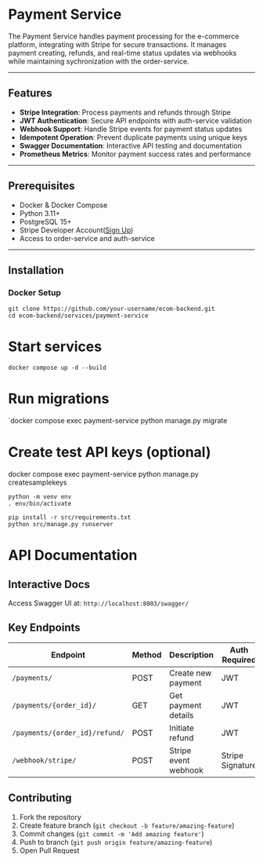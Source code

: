 # Payment Service

The Payment Service handles payment processing for the e-commerce platform, integrating with Stripe for secure transactions. It manages payment creating, refunds, and real-time status updates via webhooks while maintaining sychronization with the order-service.

---

## Features
- **Stripe Integration**: Process payments and refunds through Stripe
- **JWT Authentication**: Secure API endpoints with auth-service validation
- **Webhook Support**: Handle Stripe events for payment status updates
- **Idempotent Operation**: Prevent duplicate payments using unique keys
- **Swagger Documentation**: Interactive API testing and documentation
- **Prometheus Metrics**: Monitor payment success rates and performance

---

## Prerequisites
- Docker & Docker Compose
- Python 3.11+
- PostgreSQL 15+
- Stripe Developer Account([Sign Up](https://dashboard.stripe.com/register))
- Access to order-service and auth-service

---

## Installation

### Docker Setup
```
git clone https://github.com/your-username/ecom-backend.git
cd ecom-backend/services/payment-service
```

# Start services
`docker compose up -d --build`

# Run migrations
`docker compose exec payment-service python manage.py migrate

# Create test API keys (optional)
docker compose exec payment-service python manage.py createsamplekeys

```
python -m venv env
. env/bin/activate

pip install -r src/requirements.txt
python src/manage.py runserver
```

# API Documentation
## Interactive Docs

Access Swagger UI at: `http://localhost:8003/swagger/`

## Key Endpoints

| Endpoint                     | Method       | Description                   | Auth Required    |
|------------------------------|--------------|-------------------------------|------------------|
|`/payments/`                  | POST         | Create new payment            | JWT              |
|`/payments/{order_id}/`       | GET          | Get payment details           | JWT              |
|`/payments/{order_id}/refund/`| POST         | Initiate refund               | JWT              |
|`/webhook/stripe/`            | POST         | Stripe event webhook          | Stripe Signature |

## Contributing
1. Fork the repository
2. Create feature branch (`git checkout -b feature/amazing-feature`)
3. Commit changes (`git commit -m 'Add amazing feature'`)
4. Push to branch (`git push origin feature/amazing-feature`)
5. Open Pull Request
